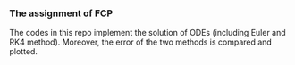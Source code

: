 ### The assignment of FCP

The codes in this repo implement the solution of ODEs (including Euler and RK4 method).
Moreover, the error of the two methods is compared and plotted.

